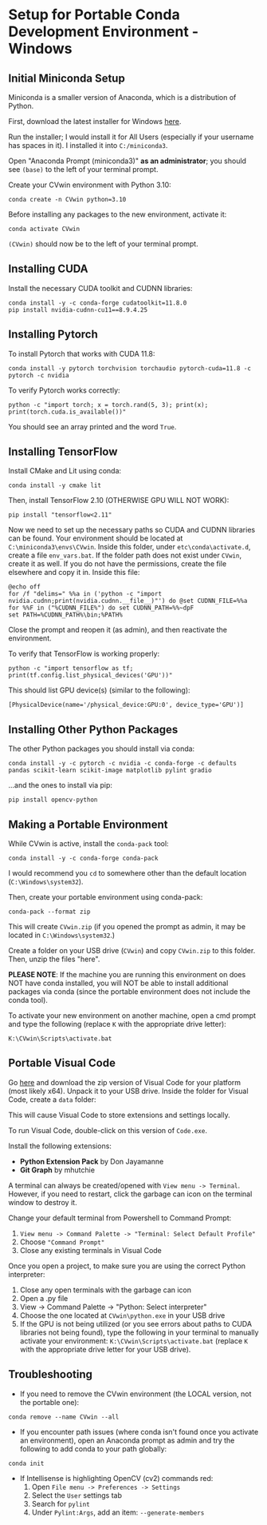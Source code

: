 # Setup for Portable Conda Development Environment - Windows

## Initial Miniconda Setup

Miniconda is a smaller version of Anaconda, which is a distribution of Python.

First, download the latest installer for Windows [here](https://docs.conda.io/projects/miniconda/en/latest/).

Run the installer; I would install it for All Users (especially if your username has spaces in it).  I installed it into ```C:/miniconda3```.

Open "Anaconda Prompt (miniconda3)" **as an administrator**; you should see ```(base)``` to the left of your terminal prompt.

Create your CVwin environment with Python 3.10:
```
conda create -n CVwin python=3.10
```

Before installing any packages to the new environment, activate it:
```
conda activate CVwin
```

```(CVwin)``` should now be to the left of your terminal prompt.

## Installing CUDA
Install the necessary CUDA toolkit and CUDNN libraries:
```
conda install -y -c conda-forge cudatoolkit=11.8.0
pip install nvidia-cudnn-cu11==8.9.4.25
```

## Installing Pytorch
To install Pytorch that works with CUDA 11.8:
```
conda install -y pytorch torchvision torchaudio pytorch-cuda=11.8 -c pytorch -c nvidia
```
To verify Pytorch works correctly:
```
python -c "import torch; x = torch.rand(5, 3); print(x); print(torch.cuda.is_available())"
```
You should see an array printed and the word ```True```.

## Installing TensorFlow
Install CMake and Lit using conda:
```
conda install -y cmake lit
```
Then, install TensorFlow 2.10 (OTHERWISE GPU WILL NOT WORK):
```
pip install "tensorflow<2.11"
```
Now we need to set up the necessary paths so CUDA and CUDNN libraries can be found.  Your environment should be located at ```C:\miniconda3\envs\CVwin```.  Inside this folder, under ```etc\conda\activate.d```, create a file ```env_vars.bat```.  If the folder path does not exist under ```CVwin```, create it as well.  If you do not have the permissions, create the file elsewhere and copy it in.  Inside this file:
```
@echo off
for /f "delims=" %%a in ('python -c "import nvidia.cudnn;print(nvidia.cudnn.__file__)"') do @set CUDNN_FILE=%%a
for %%F in ("%CUDNN_FILE%") do set CUDNN_PATH=%%~dpF
set PATH=%CUDNN_PATH%\bin;%PATH%
```
Close the prompt and reopen it (as admin), and then reactivate the environment.

To verify that TensorFlow is working properly:
```
python -c "import tensorflow as tf; print(tf.config.list_physical_devices('GPU'))"
```
This should list GPU device(s) (similar to the following):
```
[PhysicalDevice(name='/physical_device:GPU:0', device_type='GPU')]
```



## Installing Other Python Packages
The other Python packages you should install via conda:
```
conda install -y -c pytorch -c nvidia -c conda-forge -c defaults pandas scikit-learn scikit-image matplotlib pylint gradio
```
...and the ones to install via pip:
```
pip install opencv-python
```

## Making a Portable Environment

While CVwin is active, install the ```conda-pack``` tool:
```
conda install -y -c conda-forge conda-pack
```

I would recommend you ```cd``` to somewhere other than the default location (```C:\Windows\system32```).

Then, create your portable environment using conda-pack:
```
conda-pack --format zip
```
This will create ```CVwin.zip``` (if you opened the prompt as admin, it may be located in ```C:\Windows\system32```.)

Create a folder on your USB drive (```CVwin```) and copy ```CVwin.zip``` to this folder.  Then, unzip the files "here".

**PLEASE NOTE**: If the machine you are running this environment on does NOT have conda installed, you will NOT be able to install additional packages via conda (since the portable environment does not include the conda tool).

To activate your new environment on another machine, open a cmd prompt and type the following (replace ```K``` with the appropriate drive letter):
```
K:\CVwin\Scripts\activate.bat
```

## Portable Visual Code
Go [here](https://code.visualstudio.com/?wt.mc_id=vscom_downloads#alt-downloads) and download the zip version of Visual Code for your platform (most likely x64).
Unpack it to your USB drive.  Inside the folder for Visual Code, create a ```data``` folder:

This will cause Visual Code to store extensions and settings locally.

To run Visual Code, double-click on this version of ```Code.exe```.

Install the following extensions:
- **Python Extension Pack** by Don Jayamanne
- **Git Graph** by mhutchie

A terminal can always be created/opened with ```View menu -> Terminal```.  However, if you need to restart, click the garbage can icon on the terminal window to destroy it.

Change your default terminal from Powershell to Command Prompt:
1. ```View menu -> Command Palette -> "Terminal: Select Default Profile"```
2. Choose ```"Command Prompt"```
3. Close any existing terminals in Visual Code

Once you open a project, to make sure you are using the correct Python interpreter:
1. Close any open terminals with the garbage can icon
2. Open a .py file
3. View -> Command Palette -> "Python: Select interpreter"
4. Choose the one located at ```CVwin\python.exe``` in your USB drive
5. If the GPU is not being utilized (or you see errors about paths to CUDA libraries not being found), type the following in your terminal to manually activate your environment: ```K:\CVwin\Scripts\activate.bat``` (replace ```K``` with the appropriate drive letter for your USB drive).

## Troubleshooting

* If you need to remove the CVwin environment (the LOCAL version, not the portable one):
```
conda remove --name CVwin --all
```

* If you encounter path issues (where conda isn't found once you activate an environment), open an Anaconda prompt as admin and try the following to add conda to your path globally: 
```
conda init
```

* If Intellisense is highlighting OpenCV (cv2) commands red:
    1. Open ```File menu -> Preferences -> Settings```
    2. Select the ```User``` settings tab
    3. Search for ```pylint```
    4. Under ```Pylint:Args```, add an item: ```--generate-members```

